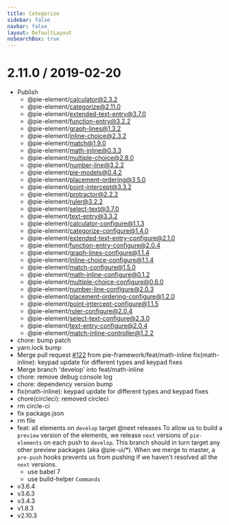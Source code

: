 ```yaml
---
title: Categorize
sidebar: false
navbar: false
layout: DefaultLayout
noSearchBox: true
---
```

2.11.0 / 2019-02-20
===================

  * Publish
    - @pie-element/calculator@2.3.2
    - @pie-element/categorize@2.11.0
    - @pie-element/extended-text-entry@3.7.0
    - @pie-element/function-entry@3.2.2
    - @pie-element/graph-lines@1.3.2
    - @pie-element/inline-choice@2.3.2
    - @pie-element/match@1.9.0
    - @pie-element/math-inline@0.3.3
    - @pie-element/multiple-choice@2.8.0
    - @pie-element/number-line@3.2.2
    - @pie-element/pie-models@0.4.2
    - @pie-element/placement-ordering@3.5.0
    - @pie-element/point-intercept@3.3.2
    - @pie-element/protractor@2.2.2
    - @pie-element/ruler@3.2.2
    - @pie-element/select-text@3.7.0
    - @pie-element/text-entry@3.3.2
    - @pie-element/calculator-configure@1.1.3
    - @pie-element/categorize-configure@1.4.0
    - @pie-element/extended-text-entry-configure@2.1.0
    - @pie-element/function-entry-configure@2.0.4
    - @pie-element/graph-lines-configure@1.1.4
    - @pie-element/inline-choice-configure@1.1.4
    - @pie-element/match-configure@1.5.0
    - @pie-element/math-inline-configure@0.1.2
    - @pie-element/multiple-choice-configure@0.6.0
    - @pie-element/number-line-configure@2.0.3
    - @pie-element/placement-ordering-configure@1.2.0
    - @pie-element/point-intercept-configure@1.1.5
    - @pie-element/ruler-configure@2.0.4
    - @pie-element/select-text-configure@2.3.0
    - @pie-element/text-entry-configure@2.0.4
    - @pie-element/match-inline-controller@1.2.2
  * chore: bump patch
  * yarn.lock bump
  * Merge pull request [#122](https://github.com/pie-framework/pie-elements/issues/122) from pie-framework/feat/math-inline
    fix(math-inline): keypad update for different types and keypad fixes
  * Merge branch 'develop' into feat/math-inline
  * chore: remove debug console log
  * chore: dependency version bump
  * fix(math-inline): keypad update for different types and keypad fixes
  * chore(circleci): removed circleci
  * rm circle-ci
  * fix package.json
  * rm file
  * feat: all elements on `develop` target @next releases
    To allow us to build a `preview` version of the elements, we release
    `next` versions of `pie-elements` on each push to `develop`. This branch
    should in turn target any other preview packages (aka @pie-ui/*).
    When we merge to master, a `pre-push` hooks prevents us from pushing if
    we haven't resolved all the `next` versions.
    * use babel 7
    * use build-helper `Commands`
  * v3.6.4
  * v3.6.3
  * v3.4.3
  * v1.8.3
  * v2.10.3
